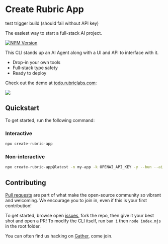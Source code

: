 # Create Rubric App

test
 trigger build (should fail without API key)

The easiest way to start a full-stack AI project.

[![NPM Version](https://img.shields.io/npm/v/create-rubric-app.svg)]()

This CLI stands up an AI Agent along with a UI and API to interface with it.

- Drop-in your own tools
- Full-stack type safety
- Ready to deploy

Check out the demo at [todo.rubriclabs.com](https://todo.rubriclabs.com):

<img src="NOT_FOUND">

## Quickstart

To get started, run the following command:

### Interactive

```sh
npx create-rubric-app
```

### Non-interactive

```sh
npx create-rubric-app@latest -n my-app -k OPENAI_API_KEY -y --bun --ai
```

## Contributing

[Pull requests](https://github.com/RubricLab/create-rubric-app/pulls) are part of what make the open-source community so vibrant and welcoming. We encourage you to join in, even if this is your first contribution!

To get started, browse open [issues](https://github.com/RubricLab/create-rubric-app/issues), fork the repo, then give it your best shot and open a PR! To modify the CLI itself, run `bun i` then `node index.mjs` in the root folder.

You can often find us hacking on [Gather](https://island.rubriclabs.com), come join.

